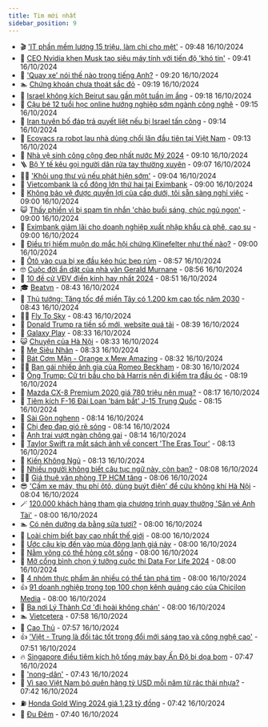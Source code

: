 ```yaml
---
title: Tim mới nhất
sidebar_position: 9
---
```


<!-- vnexpress-tin-moi-nhat:START -->
- 🎬 [&#39;IT phần mềm lương 15 triệu, làm chi cho mệt&#39;](https://vnexpress.net/it-phan-mem-luong-15-trieu-lam-chi-cho-met-4804957.html) - 09:48 16/10/2024
- 🐎 [CEO Nvidia khen Musk tạo siêu máy tính với tiến độ &#39;khó tin&#39;](https://vnexpress.net/ceo-nvidia-khen-musk-tao-sieu-may-tinh-voi-tien-do-kho-tin-4804239.html) - 09:41 16/10/2024
- 🦍 [&#39;Quay xe&#39; nói thế nào trong tiếng Anh?](https://vnexpress.net/quay-xe-noi-the-nao-trong-tieng-anh-4804948.html) - 09:20 16/10/2024
- 🏊 [Chứng khoán chưa thoát sắc đỏ](https://vnexpress.net/chung-khoan-chua-thoat-sac-do-4804945.html) - 09:19 16/10/2024
- 🎊 [Israel không kích Beirut sau gần một tuần im ắng](https://vnexpress.net/israel-khong-kich-beirut-sau-gan-mot-tuan-im-ang-4804853.html) - 09:18 16/10/2024
- 🎃 [Cậu bé 12 tuổi học online hướng nghiệp sớm ngành công nghệ](https://vnexpress.net/cau-be-12-tuoi-hoc-online-huong-nghiep-som-nganh-cong-nghe-4804856.html) - 09:15 16/10/2024
- 🧰 [Iran tuyên bố đáp trả quyết liệt nếu bị Israel tấn công](https://vnexpress.net/iran-tuyen-bo-dap-tra-quyet-liet-neu-bi-israel-tan-cong-4804867.html) - 09:14 16/10/2024
- 🔭 [Ecovacs ra robot lau nhà dùng chổi lăn đầu tiên tại Việt Nam](https://vnexpress.net/ecovacs-ra-robot-lau-nha-dung-choi-lan-dau-tien-tai-viet-nam-4804709.html) - 09:13 16/10/2024
- 🫶 [Nhà vệ sinh công cộng đẹp nhất nước Mỹ 2024](https://vnexpress.net/nha-ve-sinh-cong-cong-dep-nhat-nuoc-my-2024-4804835.html) - 09:10 16/10/2024
- 🪜 [Bộ Y tế kêu gọi người dân rửa tay thường xuyên](https://vnexpress.net/bo-y-te-keu-goi-nguoi-dan-rua-tay-thuong-xuyen-4804757.html) - 09:07 16/10/2024
- 👨‍🏫 [&#39;Khỏi ung thư vú nếu phát hiện sớm&#39;](https://vnexpress.net/khoi-ung-thu-vu-neu-phat-hien-som-4804954.html) - 09:04 16/10/2024
- 🎊 [Vietcombank là cổ đông lớn thứ hai tại Eximbank](https://vnexpress.net/vietcombank-la-co-dong-lon-thu-hai-tai-eximbank-4804897.html) - 09:00 16/10/2024
- 🎊 [Không bảo vệ được quyền lợi của cấp dưới, tôi sẵn sàng nghỉ việc](https://vnexpress.net/khong-bao-ve-duoc-quyen-loi-cua-cap-duoi-toi-san-sang-nghi-viec-4804719.html) - 09:00 16/10/2024
- 😺 [Thấy phiền vì bị spam tin nhắn &#39;chào buổi sáng, chúc ngủ ngon&#39;](https://vnexpress.net/thay-phien-vi-bi-spam-tin-nhan-chao-buoi-sang-chuc-ngu-ngon-4804691.html) - 09:00 16/10/2024
- 🐘 [Eximbank giảm lãi cho doanh nghiệp xuất nhập khẩu cà phê, cao su](https://vnexpress.net/eximbank-giam-lai-cho-doanh-nghiep-xuat-nhap-khau-ca-phe-cao-su-4804869.html) - 09:00 16/10/2024
- 🌁 [Điều trị hiếm muộn do mắc hội chứng Klinefelter như thế nào?](https://vnexpress.net/dieu-tri-hiem-muon-do-mac-hoi-chung-klinefelter-nhu-the-nao-4804822.html) - 09:00 16/10/2024
- 🐲 [Ôtô vào cua bị xe đầu kéo húc bẹp rúm](https://vnexpress.net/oto-vao-cua-bi-xe-dau-keo-huc-bep-rum-4804755.html) - 08:57 16/10/2024
- 🤓 [Cuộc đời ẩn dật của nhà văn Gerald Murnane](https://vnexpress.net/cuoc-doi-an-dat-cua-nha-van-gerald-murnane-4802938.html) - 08:56 16/10/2024
- 💪 [10 đề cử VĐV điền kinh hay nhất 2024](https://vnexpress.net/10-de-cu-vdv-dien-kinh-hay-nhat-2024-4804791.html) - 08:51 16/10/2024
- 🎓 [Beatvn](https://vnexpress.net/beatvn-4803461.html) - 08:43 16/10/2024
- 🫣 [Thủ tướng: Tăng tốc để miền Tây có 1.200 km cao tốc năm 2030](https://vnexpress.net/thu-tuong-tang-toc-de-mien-tay-co-1-200-km-cao-toc-nam-2030-4804846.html) - 08:43 16/10/2024
- 🧑‍💻 [Fly To Sky](https://vnexpress.net/fly-to-sky-4803462.html) - 08:43 16/10/2024
- 🐲 [Donald Trump ra tiền số mới, website quá tải](https://vnexpress.net/donald-trump-ra-tien-so-moi-website-qua-tai-4804732.html) - 08:39 16/10/2024
- 🌝 [Galaxy Play](https://vnexpress.net/galaxy-play-4803460.html) - 08:33 16/10/2024
- 😺 [Chuyện của Hà Nội](https://vnexpress.net/chuyen-cua-ha-noi-4803459.html) - 08:33 16/10/2024
- 🐎 [Mẹ Siêu Nhân](https://vnexpress.net/me-sieu-nhan-4803457.html) - 08:33 16/10/2024
- 🎡 [Bát Cơm Mặn - Orange x Mew Amazing](https://vnexpress.net/bat-com-man-orange-x-mew-amazing-4803456.html) - 08:32 16/10/2024
- 👨‍🏫 [Bạn gái nhiếp ảnh gia của Romeo Beckham](https://vnexpress.net/ban-gai-nhiep-anh-gia-cua-romeo-beckham-4804422.html) - 08:30 16/10/2024
- 🦆 [Ông Trump: Cử tri bầu cho bà Harris nên đi kiểm tra đầu óc](https://vnexpress.net/ong-trump-cu-tri-bau-cho-ba-harris-nen-di-kiem-tra-dau-oc-4804845.html) - 08:19 16/10/2024
- 🚦 [Mazda CX-8 Premium 2020 giá 780 triệu nên mua?](https://vnexpress.net/mazda-cx-8-premium-2020-gia-780-trieu-nen-mua-4804883.html) - 08:17 16/10/2024
- 💫 [Tiêm kích F-16 Đài Loan &#39;bám bắt&#39; J-15 Trung Quốc](https://vnexpress.net/tiem-kich-f-16-dai-loan-bam-bat-j-15-trung-quoc-4804764.html) - 08:15 16/10/2024
- 🎉 [Sài Gòn nghenn](https://vnexpress.net/sai-gon-nghenn-4803453.html) - 08:14 16/10/2024
- 🌋 [Chị đẹp đạp gió rẽ sóng](https://vnexpress.net/chi-dep-dap-gio-re-song-4803454.html) - 08:14 16/10/2024
- 🤖 [Anh trai vượt ngàn chông gai](https://vnexpress.net/anh-trai-vuot-ngan-chong-gai-4803455.html) - 08:14 16/10/2024
- 🦏 [Taylor Swift ra mắt sách ảnh về concert &#39;The Eras Tour&#39;](https://vnexpress.net/taylor-swift-ra-mat-sach-anh-ve-concert-the-eras-tour-4804741.html) - 08:13 16/10/2024
- 🦩 [Kiến Không Ngủ](https://vnexpress.net/kien-khong-ngu-4803452.html) - 08:13 16/10/2024
- 👺 [Nhiều người không biết câu tục ngữ này, còn bạn?](https://vnexpress.net/nhieu-nguoi-khong-biet-cau-tuc-ngu-nay-con-ban-4804752.html) - 08:08 16/10/2024
- 🧑‍🏫 [Giá thuê văn phòng TP HCM tăng](https://vnexpress.net/gia-thue-van-phong-tp-hcm-tang-4804834.html) - 08:06 16/10/2024
- 😎 [&#39;Cấm xe máy, thu phí ôtô, dùng buýt điện&#39; để cứu không khí Hà Nội](https://vnexpress.net/cam-xe-may-thu-phi-oto-dung-buyt-dien-de-cuu-khong-khi-ha-noi-4804680.html) - 08:04 16/10/2024
- 🪄 [120.000 khách hàng tham gia chương trình quay thưởng &#39;Săn vé Anh Tài&#39;](https://vnexpress.net/120-000-khach-hang-tham-gia-chuong-trinh-quay-thuong-san-ve-anh-tai-4804715.html) - 08:00 16/10/2024
- 🏊 [Có nên dưỡng da bằng sữa tươi?](https://vnexpress.net/co-nen-duong-da-bang-sua-tuoi-4799355.html) - 08:00 16/10/2024
- 💃 [Loài chim biết bay cao nhất thế giới](https://vnexpress.net/loai-chim-biet-bay-cao-nhat-the-gioi-4804767.html) - 08:00 16/10/2024
- 🦆 [Ước cậu kịp đến vào mùa đông lạnh giá này](https://vnexpress.net/uoc-cau-kip-den-vao-mua-dong-lanh-gia-nay-4804731.html) - 08:00 16/10/2024
- 🎊 [Nằm võng có thể hỏng cột sống](https://vnexpress.net/nam-vong-co-the-hong-cot-song-4804824.html) - 08:00 16/10/2024
- 👺 [Mở cổng bình chọn ý tưởng cuộc thi Data For Life 2024](https://vnexpress.net/mo-cong-binh-chon-y-tuong-cuoc-thi-data-for-life-2024-4804775.html) - 08:00 16/10/2024
- 🎡 [4 nhóm thực phẩm ăn nhiều có thể tàn phá tim](https://vnexpress.net/4-nhom-thuc-pham-an-nhieu-co-the-tan-pha-tim-4804707.html) - 08:00 16/10/2024
- 👍 [91 doanh nghiệp trong top 100 chọn kênh quảng cáo của Chicilon Media](https://vnexpress.net/91-doanh-nghiep-trong-top-100-chon-kenh-quang-cao-cua-chicilon-media-4804507.html) - 08:00 16/10/2024
- 🐎 [Ba nơi Lý Thành Cơ &#39;đi hoài không chán&#39;](https://vnexpress.net/ba-noi-ly-thanh-co-di-hoai-khong-chan-4804281.html) - 08:00 16/10/2024
- 🏊 [Vietcetera](https://vnexpress.net/vietcetera-4803450.html) - 07:58 16/10/2024
- 🦩 [Cao Thủ](https://vnexpress.net/cao-thu-4803451.html) - 07:57 16/10/2024
- 👍 [&#39;Việt - Trung là đối tác tốt trong đổi mới sáng tạo và công nghệ cao&#39;](https://vnexpress.net/viet-trung-la-doi-tac-tot-trong-doi-moi-sang-tao-va-cong-nghe-cao-4804121.html) - 07:51 16/10/2024
- 🔥 [Singapore điều tiêm kích hộ tống máy bay Ấn Độ bị dọa bom](https://vnexpress.net/singapore-dieu-tiem-kich-ho-tong-may-bay-an-do-bi-doa-bom-4804840.html) - 07:47 16/10/2024
- 💄 [&#39;nong-dân&#39;](https://vnexpress.net/nong-dan-4803447.html) - 07:43 16/10/2024
- 🤡 [Vì sao Việt Nam bỏ quên hàng tỷ USD mỗi năm từ rác thải nhựa?](https://vnexpress.net/vi-sao-viet-nam-bo-quen-hang-ty-usd-moi-nam-tu-rac-thai-nhua-4804744.html) - 07:42 16/10/2024
- ⛽️ [Honda Gold Wing 2024 giá 1,23 tỷ đồng](https://vnexpress.net/honda-gold-wing-2024-gia-1-23-ty-dong-4804389.html) - 07:42 16/10/2024
- 🚀 [Đu Đêm](https://vnexpress.net/du-dem-4803446.html) - 07:40 16/10/2024<!-- vnexpress-tin-moi-nhat:END -->
